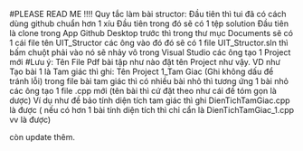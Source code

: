 #PLEASE READ ME !!!!
Quy tắc làm bài structor:
Đầu tiên thì tui đã có cách dùng github chuẩn hơn 1 xíu
Đầu tiên trong đó sẽ có 1 tệp solution
Đầu tiên là clone trong App Github Desktop trước
thì trong thư mục Documents sẽ có 1 cái file tên UIT_Structor
các ông vào đó đó sẽ có 1 file UIT_Structor.sln thì bấm chuột phải vào nó sẽ nhảy vô trong Visual Studio
các ông tạo 1 Project mới 
#Lưu ý: Tên File Pdf bài tập như nào đặt tên Project như vậy.
VD như Tạo bài 1 là Tam giác thì ghi: Tên Project 1_Tam Giac (Ghi không dấu để tránh lỗi) 
trong file bài tam giác thì có nhiều bài nhỏ thì tương ứng 1 bài nhỏ các ông tạo 1 file .cpp mới (tên bài thì cứ đặt theo như cái đề tóm gọn là dược)
Ví dụ như đề bảo tính diện tích tam giác thì ghi DienTichTamGiac.cpp là được ( nếu có hơn 1 bài tính diện tích thì chỉ cẩn là DienTichTamGiac_1.cpp vv là được)


còn update thêm.
